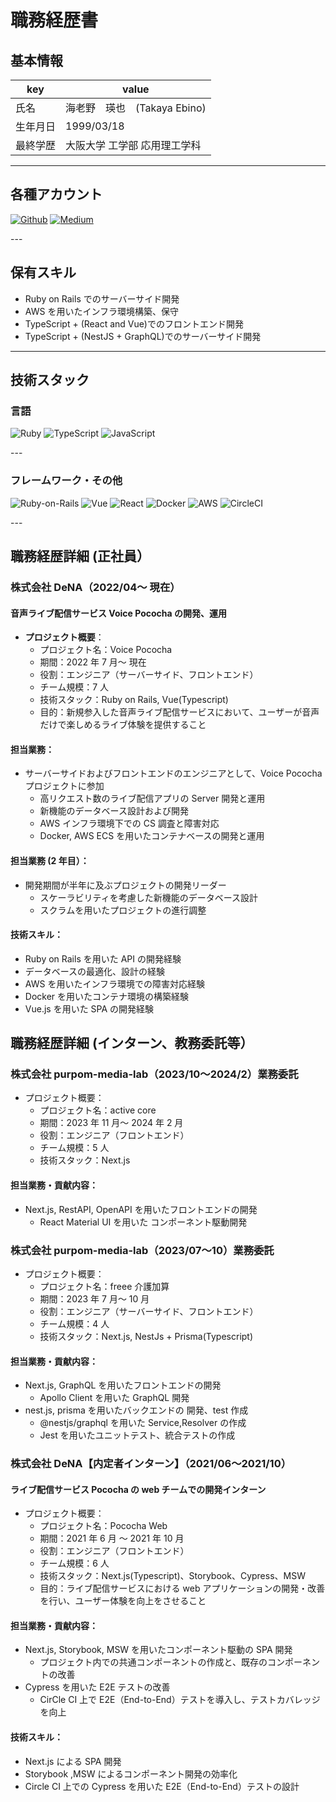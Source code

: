# 職務経歴書

## 基本情報

| key      | value                        |
| -------- | ---------------------------- |
| 氏名     | 海老野　瑛也　(Takaya Ebino) |
| 生年月日 | 1999/03/18                   |
| 最終学歴 | 大阪大学 工学部 応用理工学科 |

---

## 各種アカウント

<p>
  <a href="https://github.com/takaya787" target="_blank"><img alt="Github" src="https://img.shields.io/badge/takaya787-%2312100E.svg?&style=flat-square&logo=Github&logoColor=white" /></a>
  <a href="https://qiita.com/takaya787" target="_blank"><img alt="Medium" src="https://img.shields.io/badge/takaya787-55C500.svg?&style=flat-square&logo=qiita&logoColor=white" /></a>
</p>
---

## 保有スキル

- Ruby on Rails でのサーバーサイド開発
- AWS を用いたインフラ環境構築、保守
- TypeScript + (React and Vue)でのフロントエンド開発
- TypeScript + (NestJS + GraphQL)でのサーバーサイド開発

---

## 技術スタック

### 言語

<p>
  <img alt="Ruby" src="https://img.shields.io/badge/-Ruby-CC342D?style=flat-square&logo=Ruby&logoColor=white" />
  <img alt="TypeScript" src="https://img.shields.io/badge/-TypeScript-007ACC?style=flat-square&logo=typescript&logoColor=white" />
  <img alt="JavaScript" src="https://img.shields.io/badge/-JavaScript-F7DF1E?style=flat-square&logo=JavaScript&logoColor=white" />
</p>
---

### フレームワーク・その他

<p>
  <img alt="Ruby-on-Rails" src="https://img.shields.io/badge/-Rails-CC0000?style=flat-square&logo=Ruby-on-Rails&logoColor=white" />
  <img alt="Vue" src="https://img.shields.io/badge/-Vue.js-4FC08D?style=flat-square&logo=Vue.js&logoColor=white" />
  <img alt="React" src="https://img.shields.io/badge/-React-45b8d8?style=flat-square&logo=react&logoColor=white" />
  <img alt="Docker" src="https://img.shields.io/badge/-Docker-46a2f1?style=flat-square&logo=docker&logoColor=white" />
  <img alt="AWS" src="https://img.shields.io/badge/AWS-%23FF9900.svg?logo=amazon-aws&style=flat" />
  <img alt="CircleCI" src="https://img.shields.io/badge/CircleCI-%23161616.svg?logo=circleci&style=flat" />
</p>
---

## 職務経歴詳細 (正社員）

### 株式会社 DeNA（2022/04〜 現在）

#### 音声ライブ配信サービス Voice Pococha の開発、運用

- **プロジェクト概要**：
  - プロジェクト名：Voice Pococha
  - 期間：2022 年 7 月〜 現在
  - 役割：エンジニア（サーバーサイド、フロントエンド）
  - チーム規模：7 人
  - 技術スタック：Ruby on Rails, Vue(Typescript)
  - 目的：新規参入した音声ライブ配信サービスにおいて、ユーザーが音声だけで楽しめるライブ体験を提供すること

#### 担当業務：

- サーバーサイドおよびフロントエンドのエンジニアとして、Voice Pococha プロジェクトに参加
  - 高リクエスト数のライブ配信アプリの Server 開発と運用
  - 新機能のデータベース設計および開発
  - AWS インフラ環境下での CS 調査と障害対応
  - Docker, AWS ECS を用いたコンテナベースの開発と運用

#### 担当業務 (2 年目）：

- 開発期間が半年に及ぶプロジェクトの開発リーダー
  - スケーラビリティを考慮した新機能のデータベース設計
  - スクラムを用いたプロジェクトの進行調整

#### 技術スキル：

- Ruby on Rails を用いた API の開発経験
- データベースの最適化、設計の経験
- AWS を用いたインフラ環境での障害対応経験
- Docker を用いたコンテナ環境の構築経験
- Vue.js を用いた SPA の開発経験

## 職務経歴詳細 (インターン、教務委託等）

### 株式会社 purpom-media-lab（2023/10〜2024/2）業務委託

- プロジェクト概要：
  - プロジェクト名：active core
  - 期間：2023 年 11 月〜 2024 年 2 月
  - 役割：エンジニア（フロントエンド）
  - チーム規模：5 人
  - 技術スタック：Next.js

#### 担当業務・貢献内容：

- Next.js, RestAPI, OpenAPI を用いたフロントエンドの開発
  - React Material UI を用いた コンポーネント駆動開発

### 株式会社 purpom-media-lab（2023/07〜10）業務委託

- プロジェクト概要：
  - プロジェクト名：freee 介護加算
  - 期間：2023 年 7 月〜 10 月
  - 役割：エンジニア（サーバーサイド、フロントエンド）
  - チーム規模：4 人
  - 技術スタック：Next.js, NestJs + Prisma(Typescript)

#### 担当業務・貢献内容：

- Next.js, GraphQL を用いたフロントエンドの開発
  - Apollo Client を用いた GraphQL 開発
- nest.js, prisma を用いたバックエンドの 開発、test 作成
  - @nestjs/graphql を用いた Service,Resolver の作成
  - Jest を用いたユニットテスト、統合テストの作成

### 株式会社 DeNA【内定者インターン】（2021/06〜2021/10）

#### ライブ配信サービス Pococha の web チームでの開発インターン

- プロジェクト概要：
  - プロジェクト名：Pococha Web
  - 期間：2021 年 6 月 〜 2021 年 10 月
  - 役割：エンジニア（フロントエンド）
  - チーム規模：6 人
  - 技術スタック：Next.js(Typescript)、Storybook、Cypress、MSW
  - 目的：ライブ配信サービスにおける web アプリケーションの開発・改善を行い、ユーザー体験を向上をさせること

#### 担当業務・貢献内容：

- Next.js, Storybook, MSW を用いたコンポーネント駆動の SPA 開発
  - プロジェクト内での共通コンポーネントの作成と、既存のコンポーネントの改善
- Cypress を用いた E2E テストの改善
  - CirCle CI 上で E2E（End-to-End）テストを導入し、テストカバレッジを向上

#### 技術スキル：

- Next.js による SPA 開発
- Storybook ,MSW によるコンポーネント開発の効率化
- Circle CI 上での Cypress を用いた E2E（End-to-End）テストの設計

